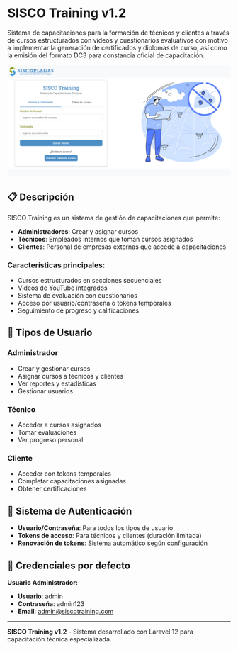# SISCO Training v1.2

Sistema de capacitaciones para la formación de técnicos y clientes a través de cursos estructurados con videos y cuestionarios evaluativos con motivo a implementar la generación de certificados y diplomas de curso, así como la emisión del formato DC3 para constancia oficial de capacitación.

![Pantalla de inicio de sesión](public/images/Login_SiscoTraining_1.png)

## 📋 Descripción

SISCO Training es un sistema de gestión de capacitaciones que permite:
- **Administradores**: Crear y asignar cursos
- **Técnicos**: Empleados internos que toman cursos asignados
- **Clientes**: Personal de empresas externas que accede a capacitaciones

### Características principales:
- Cursos estructurados en secciones secuenciales
- Videos de YouTube integrados
- Sistema de evaluación con cuestionarios
- Acceso por usuario/contraseña o tokens temporales
- Seguimiento de progreso y calificaciones



## 👥 Tipos de Usuario

### Administrador
- Crear y gestionar cursos
- Asignar cursos a técnicos y clientes
- Ver reportes y estadísticas
- Gestionar usuarios

### Técnico
- Acceder a cursos asignados
- Tomar evaluaciones
- Ver progreso personal

### Cliente
- Acceder con tokens temporales
- Completar capacitaciones asignadas
- Obtener certificaciones

## 🔐 Sistema de Autenticación

- **Usuario/Contraseña**: Para todos los tipos de usuario
- **Tokens de acceso**: Para técnicos y clientes (duración limitada)
- **Renovación de tokens**: Sistema automático según configuración

## 👤 Credenciales por defecto

**Usuario Administrador:**
- **Usuario**: admin
- **Contraseña**: admin123
- **Email**: admin@siscotraining.com


---

**SISCO Training v1.2** - Sistema desarrollado con Laravel 12 para capacitación técnica especializada.
